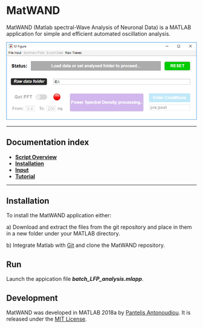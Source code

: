 # MatWAND
 MatWAND (Matlab spectral-Wave Analysis of Neuronal Data) is a MATLAB application for simple and efficient automated oscillation analysis.
  
 ![Banner](/Images/Interface.PNG)
 
 ---
 ## Documentation index
- **[Script Overview](/Docs/Scirpt_Overview.md)**
- **[Installation](/Docs/Install.md)**
- **[Input](/Docs/Inputs.md)**
- **[Tutorial](/Docs/Step-by-Step.md)**

 ---
 
## Installation
To install the MatWAND application either:

a) Download and extract the files from the git repository and place in them in a new folder under your MATLAB directory.

b) Integrate Matlab with [Git](https://www.mathworks.com/help/matlab/matlab_prog/set-up-git-source-control.html) and clone the MatWAND repository.

## Run
Launch the appication file ***batch_LFP_analysis.mlapp***.
 
## Development
MatWAND was developed in MATLAB 2018a by [Pantelis Antonoudiou](https://github.com/pantelisantonoudiou).
It is released under the [MIT License](/LICENSE).
